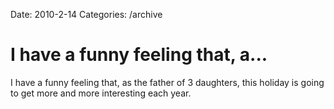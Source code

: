Date: 2010-2-14
Categories: /archive

# I have a funny feeling that, a...

I have a funny feeling that, as the father of 3 daughters, this holiday is going to get more and more interesting each year.

